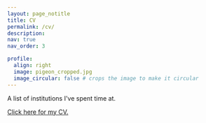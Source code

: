 ```yaml
---
layout: page_notitle
title: CV
permalink: /cv/
description: 
nav: true
nav_order: 3

profile:
  align: right
  image: pigeon_cropped.jpg
  image_circular: false # crops the image to make it circular
---
```


A list of institutions I've spent time at. 

[Click here for my CV.](https://temuulun.github.io/assets/pdf/CV_Temulun.pdf)
